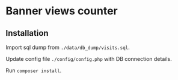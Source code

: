 # Banner views counter

## Installation

Import sql dump from `./data/db_dump/visits.sql`.

Update config file `./config/config.php` with DB connection details.

Run `composer install`.